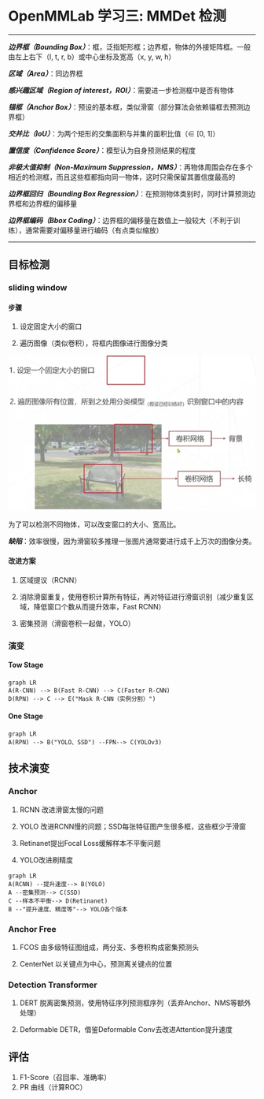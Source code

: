 # OpenMMLab 学习三: MMDet 检测

******

***边界框（Bounding Box）***：框，泛指矩形框；边界框，物体的外接矩阵框。一般由左上右下（l, t, r, b）或中心坐标及宽高（x, y, w, h）

***区域（Area）***：同边界框

***感兴趣区域（Region of interest，ROI）***：需要进一步检测框中是否有物体

***锚框（Anchor Box）***：预设的基本框，类似滑窗（部分算法会依赖锚框去预测边界框）

***交并比（IoU）***：为两个矩形的交集面积与并集的面积比值（∈ [0, 1]）

***置信度（Confidence Score）***：模型认为自身预测结果的程度

***非极大值抑制（Non-Maximum Suppression，NMS）***：再物体周围会存在多个相近的检测框，而且这些框都指向同一物体，这时只需保留其置信度最高的

***边界框回归（Bounding Box Regression）***：在预测物体类别时，同时计算预测边界框和边界框的偏移量

***边界框编码（Bbox Coding）***：边界框的偏移量在数值上一般较大（不利于训练），通常需要对偏移量进行编码（有点类似缩放）

******

## 目标检测

### sliding window

#### 步骤

1. 设定固定大小的窗口

2. 遍历图像（类似卷积），将框内图像进行图像分类

<img src="imgs/1.png">

为了可以检测不同物体，可以改变窗口的大小、宽高比。

***缺陷***：效率很慢，因为滑窗较多推理一张图片通常要进行成千上万次的图像分类。

#### 改进方案

1. 区域提议（RCNN）

2. 消除滑窗重复，使用卷积计算所有特征，再对特征进行滑窗识别（减少重复区域，降低窗口个数从而提升效率，Fast RCNN）

3. 密集预测（滑窗卷积一起做，YOLO）

### 演变

#### Tow Stage

```mermaid
graph LR
A(R-CNN) --> B(Fast R-CNN) --> C(Faster R-CNN)
D(RPN) --> C --> E("Mask R-CNN（实例分割）")
```

#### One Stage

```mermaid
graph LR
A(RPN) --> B("YOLO、SSD") --FPN--> C(YOLOv3)
```

## 技术演变

### Anchor

1. RCNN 改进滑窗太慢的问题

2. YOLO 改进RCNN慢的问题；SSD每张特征图产生很多框，这些框少于滑窗

3. Retinanet提出Focal Loss缓解样本不平衡问题

4. YOLO改进刷精度

```mermaid
graph LR
A(RCNN) --提升速度--> B(YOLO)
A --密集预测--> C(SSD)
C --样本不平衡--> D(Retinanet)
B --"提升速度、精度等"--> YOLO各个版本
```

### Anchor Free

1. FCOS 由多级特征图组成，两分支、多卷积构成密集预测头

2. CenterNet 以关键点为中心，预测离关键点的位置

### Detection Transformer

1. DERT 脱离密集预测，使用特征序列预测框序列（丢弃Anchor、NMS等额外处理）

2. Deformable DETR，借鉴Deformable Conv去改进Attention提升速度

## 评估

1. F1-Score（召回率、准确率）
2. PR 曲线（计算ROC）
